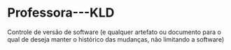 # Professora---KLD
Controle de versão de software (e qualquer artefato ou documento para o qual de deseja manter o histórico das mudanças, não limitando a software)
